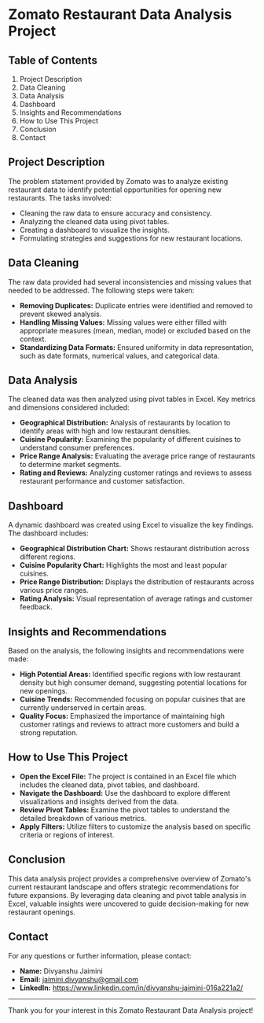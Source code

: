 # Zomato Restaurant Data Analysis Project


## Table of Contents
1. Project Description
2. Data Cleaning
3. Data Analysis
4. Dashboard
5. Insights and Recommendations
6. How to Use This Project
7. Conclusion
8. Contact

## Project Description
The problem statement provided by Zomato was to analyze existing restaurant data to identify potential opportunities for opening new restaurants. The tasks involved:

- Cleaning the raw data to ensure accuracy and consistency.
- Analyzing the cleaned data using pivot tables.
- Creating a dashboard to visualize the insights.
- Formulating strategies and suggestions for new restaurant locations.
## Data Cleaning
The raw data provided had several inconsistencies and missing values that needed to be addressed. The following steps were taken:

- **Removing Duplicates:** Duplicate entries were identified and removed to prevent skewed analysis.
- **Handling Missing Values:** Missing values were either filled with appropriate measures (mean, median, mode) or excluded based on the context.
- **Standardizing Data Formats:** Ensured uniformity in data representation, such as date formats, numerical values, and categorical data.
## Data Analysis
The cleaned data was then analyzed using pivot tables in Excel. Key metrics and dimensions considered included:

- **Geographical Distribution:** Analysis of restaurants by location to identify areas with high and low restaurant densities.
- **Cuisine Popularity:** Examining the popularity of different cuisines to understand consumer preferences.
- **Price Range Analysis:** Evaluating the average price range of restaurants to determine market segments.
- **Rating and Reviews:** Analyzing customer ratings and reviews to assess restaurant performance and customer satisfaction.
## Dashboard
A dynamic dashboard was created using Excel to visualize the key findings. The dashboard includes:

- **Geographical Distribution Chart:** Shows restaurant distribution across different regions.
- **Cuisine Popularity Chart:** Highlights the most and least popular cuisines.
- **Price Range Distribution:** Displays the distribution of restaurants across various price ranges.
- **Rating Analysis:** Visual representation of average ratings and customer feedback.
## Insights and Recommendations
Based on the analysis, the following insights and recommendations were made:

- **High Potential Areas:** Identified specific regions with low restaurant density but high consumer demand, suggesting potential locations for new openings.
- **Cuisine Trends:** Recommended focusing on popular cuisines that are currently underserved in certain areas.
- **Quality Focus:** Emphasized the importance of maintaining high customer ratings and reviews to attract more customers and build a strong reputation.
## How to Use This Project
- **Open the Excel File:** The project is contained in an Excel file which includes the cleaned data, pivot tables, and dashboard.
- **Navigate the Dashboard:** Use the dashboard to explore different visualizations and insights derived from the data.
- **Review Pivot Tables:** Examine the pivot tables to understand the detailed breakdown of various metrics.
- **Apply Filters:** Utilize filters to customize the analysis based on specific criteria or regions of interest.
## Conclusion
This data analysis project provides a comprehensive overview of Zomato's current restaurant landscape and offers strategic recommendations for future expansions. By leveraging data cleaning and pivot table analysis in Excel, valuable insights were uncovered to guide decision-making for new restaurant openings.
## Contact
For any questions or further information, please contact:

- **Name:** Divyanshu Jaimini
- **Email:** jaimini.divyanshu@gmail.com
- **LinkedIn:** https://www.linkedin.com/in/divyanshu-jaimini-016a221a2/
---
Thank you for your interest in this Zomato Restaurant Data Analysis project!

